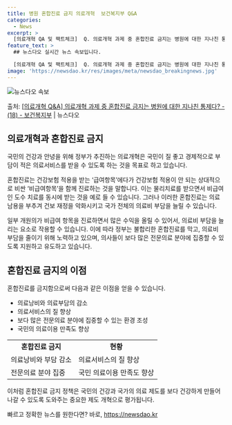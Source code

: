 ```yaml
---
title: 병원 혼합진료 금지 의료개혁  보건복지부 Q&A
categories:
  - News
excerpt: >
  [의료개혁 QA 및 팩트체크]  Q. 의료개혁 과제 중 혼합진료 금지는 병원에 대한 지나친 통제다?  국민 …
feature_text: >
  ## 뉴스다오 실시간 뉴스 속보입니다.

  [의료개혁 QA 및 팩트체크]  Q. 의료개혁 과제 중 혼합진료 금지는 병원에 대한 지나친 통제다?  국민 …
image: 'https://newsdao.kr/res/images/meta/newsdao_breakingnews.jpg'
---
```


![뉴스다오 속보](https://newsdao.kr/res/images/meta/newsdao_breakingnews.jpg)

<p>출처: <a href="https://newsdao.kr/3459" rel="dofollow">[의료개혁 Q&A] 의료개혁 과제 중 혼합진료 금지는 병원에 대한 지나친 통제다? - (18) - 보건복지부</a> | 뉴스다오</p>

<h2 data-ke-size="size26">의료개혁과 혼합진료 금지</h2>
국민의 건강과 안녕을 위해 정부가 추진하는 의료개혁은 국민이 질 좋고 경제적으로 부담이 적은 의료서비스를 받을 수 있도록 하는 것을 목표로 하고 있습니다.

<p data-ke-size="size16">혼합진료는 건강보험 적용을 받는 ‘급여항목’에다가 건강보험 적용이 안 되는 상대적으로 비싼 ‘비급여항목’을 함께 진료하는 것을 말합니다. 이는 물리치료를 받으면서 비급여인 도수 치료를 동시에 받는 것을 예로 들 수 있습니다. 그러나 이러한 혼합진료는 의료남용을 부추겨 건보 재정을 악화시키고 국가 전체의 의료비 부담을 늘릴 수 있습니다.</p>

<p data-ke-size="size16">일부 개원의가 비급여 항목을 진료하면서 많은 수익을 올릴 수 있어서, 의료비 부담을 늘리는 요소로 작용할 수 있습니다. 이에 따라 정부는 불합리한 혼합진료를 막고, 의료비 부담을 줄이기 위해 노력하고 있으며, 의사들이 보다 많은 전문의료 분야에 집중할 수 있도록 지원하고 유도하고 있습니다.</p>

<h2 data-ke-size="size26">혼합진료 금지의 이점</h2>
혼합진료를 금지함으로써 다음과 같은 이점을 얻을 수 있습니다.

<ul>
  <li>의료낭비와 의료부담의 감소</li>
  <li>의료서비스의 질 향상</li>
  <li>보다 많은 전문의료 분야에 집중할 수 있는 환경 조성</li>
  <li>국민의 의료이용 만족도 향상</li>
</ul>

<table>
  <tr>
    <td style="text-align: center; height: 17px;"><b>혼합진료 금지</b></td>
    <td style="text-align: center; height: 17px;"><b>현황</b></td>
  </tr>
  <tr>
    <td style="text-align: left; height: 17px;">의료낭비와 부담 감소</td>
    <td style="text-align: left; height: 17px;">의료서비스의 질 향상</td>
  </tr>
  <tr>
    <td style="text-align: left; height: 17px;">전문의료 분야 집중</td>
    <td style="text-align: left; height: 17px;">국민 의료이용 만족도 향상</td>
  </tr>
</table>

<p data-ke-size="size16">이처럼 혼합진료 금지 정책은 국민의 건강과 국가의 의료 제도를 보다 건강하게 만들어 나갈 수 있도록 도와주는 중요한 제도 개혁으로 평가됩니다.</p> 

빠르고 정확한 뉴스를 원한다면? 바로, <a href="https://newsdao.kr" rel="dofollow">https://newsdao.kr</a>


